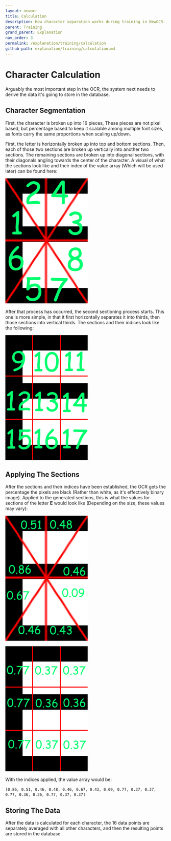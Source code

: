 ```yaml
---
layout: newocr
title: Calculation
description: How character separation works during training in NewOCR.
parent: Training
grand_parent: Explanation
nav_order: 3
permalink: /explanation/training/calculation
github-path: explanation/training/calculation.md
---
```


# Character Calculation

Arguably the most important step in the OCR, the system next needs to derive the data it's going to store in the database.

## Character Segmentation

First, the character is broken up into 16 pieces, These pieces are not pixel based, but percentage based to keep it scalable among multiple font sizes, as fonts carry the same proportions when scaling up/down.

<src data-gh="https://github.com/RubbaBoy/NewOCR/blob/e11843c16032338e58ec98839d009505f39b449c/src/main/java/com/uddernetworks/newocr/character/SearchCharacter.java#L80-L82">First, the letter is horizontally broken up into top and bottom sections. Then, each of those two sections are broken up vertically into another two sections. The remaining sections are broken up into diagonal sections, with their diagonals angling towards the center of the character.</src> A visual of what the sections look like and their index of the value array (Which will be used later) can be found here:

![](/images/E1.png)

After that process has occurred, the second sectioning process starts. This one is more simple, in that <src data-gh="https://github.com/RubbaBoy/NewOCR/blob/e11843c16032338e58ec98839d009505f39b449c/src/main/java/com/uddernetworks/newocr/character/SearchCharacter.java#L84-L85">it first horizontally separates it into thirds, then those sections into vertical thirds.</src> The sections and their indices look like the following:

![](/images/E2.png)

## Applying The Sections

After the sections and their indices have been established, <src data-gh="https://github.com/RubbaBoy/NewOCR/blob/e11843c16032338e58ec98839d009505f39b449c/src/main/java/com/uddernetworks/newocr/character/SearchCharacter.java#L93-L102">the OCR gets the percentage the pixels are black (Rather than white, as it's effectively binary image).</src> Applied to the generated sections, this is what the values for sections of the letter **E** would look like (Depending on the size, these values may vary):

![](/images/Eval1.png)

![](/images/Eval2.png)

With the indices applied, the value array would be:

```
[0.86, 0.51, 0.46, 0.48, 0.46, 0.67, 0.43, 0.09, 0.77, 0.37, 0.37, 0.77, 0.36, 0.36, 0.77, 0.37, 0.37]
```

## Storing The Data

After the data is calculated for each character, <src data-gh="https://github.com/RubbaBoy/NewOCR/blob/e11843c16032338e58ec98839d009505f39b449c/src/main/java/com/uddernetworks/newocr/recognition/OCRTrain.java#L197-L202">the 16 data points are separately averaged with all other characters, and then the resulting points are stored in the database.</src>

